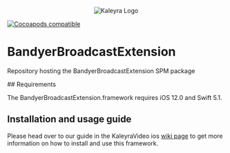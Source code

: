 <p align="center">
	<img src="https://static.bandyer.com/corporate/iOS/logo/kaleyra-logo.png" alt="Kaleyra Logo" title="Kaleyra Video" />
</p>

[![Cocoapods compatible](https://img.shields.io/cocoapods/v/BandyerBroadcastExtension)](https://cocoapods.org/pods/BandyerBroadcastExtension)

# BandyerBroadcastExtension

Repository hosting the BandyerBroadcastExtension SPM package

## Requirements

The BandyerBroadcastExtension.framework requires iOS 12.0 and Swift 5.1. 

## Installation and usage guide

Please head over to our guide in the KaleyraVideo ios [wiki page](https://github.com/Bandyer/Bandyer-iOS-SDK/wiki/Screen-sharing#broadcast-screen-sharing) to get more information on how to install and use this framework.